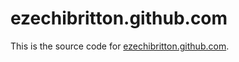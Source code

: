 ezechibritton.github.com
====================

This is the source code for [ezechibritton.github.com](http://ezechibritton.github.com/).

